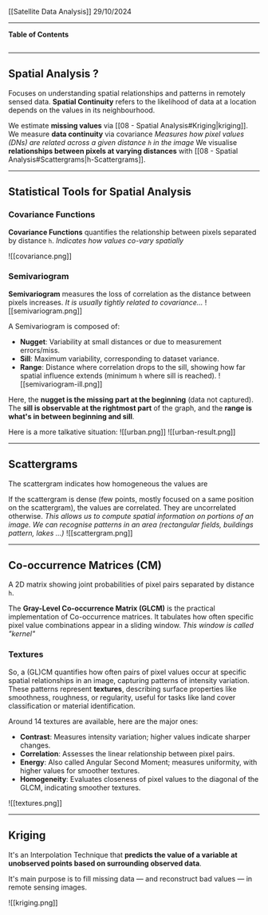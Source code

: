 [[Satellite Data Analysis]]
29/10/2024
****
**Table of Contents**
```table-of-contents
```

****
## Spatial Analysis ?

Focuses on understanding spatial relationships and patterns in remotely sensed data.
**Spatial Continuity** refers to the likelihood of data at a location depends on the values in its neighbourhood.

We estimate **missing values** via [[08 - Spatial Analysis#Kriging|kriging]].
We measure **data continuity** via covariance
	*Measures how pixel values (DNs) are related across a given distance `h` in the image*
We visualise **relationships between pixels at varying distances** with [[08 - Spatial Analysis#Scattergrams|h-Scattergrams]].


****
## Statistical Tools for Spatial Analysis

### Covariance Functions

**Covariance Functions** quantifies the relationship between pixels separated by distance `h`.
	*Indicates how values co-vary spatially*

![[covariance.png]]


### Semivariogram

**Semivariogram** measures the loss of correlation as the distance between pixels increases.
	*It is usually tightly related to covariance...*
![[semivariogram.png]]

A Semivariogram is composed of:
- **Nugget**: Variability at small distances or due to measurement errors/miss.
- **Sill**: Maximum variability, corresponding to dataset variance.
- **Range**: Distance where correlation drops to the sill, showing how far spatial influence extends (minimum `h` where sill is reached).
![[semivariogram-ill.png]]

Here, the **nugget is the missing part at the beginning** (data not captured). The **sill is observable at the rightmost part** of the graph, and the **range is what's in between beginning and sill**. 


Here is a more talkative situation:
![[urban.png]]
![[urban-result.png]]


****
## Scattergrams

The scattergram indicates how homogeneous the values are

If the scattergram is dense (few points, mostly focused on a same position on the scattergram), the values are correlated. They are uncorrelated otherwise.
	*This allows us to compute spatial information on portions of an image. We can recognise patterns in an area (rectangular fields, buildings pattern, lakes ...)*
![[scattergram.png]]


****
## Co-occurrence Matrices (CM)

A 2D matrix showing joint probabilities of pixel pairs separated by distance `h`.

The **Gray-Level Co-occurrence Matrix (GLCM)** is the practical implementation of Co-occurrence matrices.
It tabulates how often specific pixel value combinations appear in a sliding window.
	*This window is called "kernel"*


### Textures

So, a (GL)CM quantifies how often pairs of pixel values occur at specific spatial relationships in an image, capturing patterns of intensity variation. These patterns represent **textures**, describing surface properties like smoothness, roughness, or regularity, useful for tasks like land cover classification or material identification.

Around 14 textures are available, here are the major ones:
- **Contrast**: Measures intensity variation; higher values indicate sharper changes.
- **Correlation**: Assesses the linear relationship between pixel pairs.
- **Energy**: Also called Angular Second Moment; measures uniformity, with higher values for smoother textures.
- **Homogeneity**: Evaluates closeness of pixel values to the diagonal of the GLCM, indicating smoother textures.

![[textures.png]]


****
## Kriging

It's an Interpolation Technique that **predicts the value of a variable at unobserved points based on surrounding observed data**.

It's main purpose is to fill missing data — and reconstruct bad values — in remote sensing images.

![[kriging.png]]